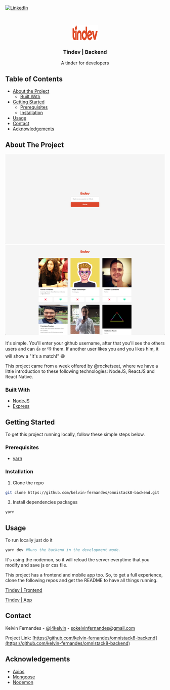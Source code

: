 [![LinkedIn][linkedin-shield]][linkedin-url]

<br />
<p align="center">
  <img src="./assets/logo.svg" alt="Logo" width="80" height="50">

  <h3 align="center">Tindev | Backend</h3>

  <p align="center">
    A tinder for developers
    <br />
  </p>
</p>

## Table of Contents

- [About the Project](#about-the-project)
  - [Built With](#built-with)
- [Getting Started](#getting-started)
  - [Prerequisites](#prerequisites)
  - [Installation](#installation)
- [Usage](#usage)
- [Contact](#contact)
- [Acknowledgements](#acknowledgements)

## About The Project

<img src="./assets/login.png" alt="Tela de login do projeto" width="800">

<img src="./assets/home.png" alt="Tela principal do projeto" width="800">

It's simple. You'll enter your github username, after that you'll see the others users and can :thumbsup: or :thumbsdown: them. If another user likes you and you likes him, it will show a "It's a match!" :smile:

This project came from a week offered by @rocketseat, where we have a little introduction to these following technologies: NodeJS, ReactJS and React Native.

### Built With

- [NodeJS](https://nodejs.org/)
- [Express](https://expressjs.com/)

## Getting Started

To get this project running locally, follow these simple steps below.

### Prerequisites

- [yarn](https://yarnpkg.com/en/docs/install)

### Installation

1. Clone the repo

```sh
git clone https://github.com/kelvin-fernandes/omnistack8-backend.git
```

3. Install dependencies packages

```sh
yarn
```

## Usage

To run locally just do it

```sh
yarn dev #Runs the backend in the development mode.
```

It's using the nodemon, so it will reload the server everytime that you modify and save js or css file.

This project has a frontend and mobile app too. So, to get a full experience, clone
the following repos and get the README to have all things running.

[Tindev | Frontend](https://github.com/kelvin-fernandes/omnistack8-frontend)

[Tindev | App](https://github.com/kelvin-fernandes/omnistack8-app)

<!-- CONTACT -->

## Contact

Kelvin Fernandes - [@i4kelvin](https://instagram.com/i4mkelvin) - sokelvinfernandes@gmail.com

Project Link: [https://github.com/kelvin-fernandes/omnistack8-backend](https://github.com/kelvin-fernandes/omnistack8-backend)

## Acknowledgements

- [Axios](https://github.com/axios/axios)
- [Mongoose](https://mongoosejs.com/)
- [Nodemon](https://nodemon.io/)

[linkedin-shield]: https://img.shields.io/badge/-LinkedIn-black.svg?style=flat-square&logo=linkedin&colorB=555
[linkedin-url]: https://linkedin.com/in/kelvin-fernandes

